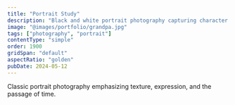 ```yaml
---
title: "Portrait Study"
description: "Black and white portrait photography capturing character and emotion through natural light."
image: "@images/portfolio/grandpa.jpg"
tags: ["photography", "portrait"]
contentType: "simple"
order: 1900
gridSpan: "default"
aspectRatio: "golden"
pubDate: 2024-05-12
---
```


Classic portrait photography emphasizing texture, expression, and the passage of time.
